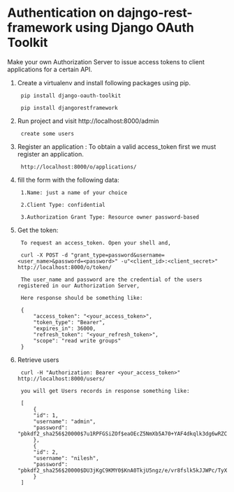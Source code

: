 # Authentication on dajngo-rest-framework using Django OAuth Toolkit
Make your own Authorization Server to issue access tokens to client applications for a certain API.

1) Create a virtualenv and install following packages using pip.

		pip install django-oauth-toolkit 

		pip install djangorestframework

2) Run project and visit http://localhost:8000/admin

		create some users
		
3) Register an application : 
To obtain a valid access_token first we must register an application.

		http://localhost:8000/o/applications/
	
4) fill the form with the following data:
		
		1.Name: just a name of your choice
		
		2.Client Type: confidential
		
		3.Authorization Grant Type: Resource owner password-based

5) Get the token:

		To request an access_token. Open your shell and,
		
		curl -X POST -d "grant_type=password&username=<user_name>&password=<password>" -u"<client_id>:<client_secret>" http://localhost:8000/o/token/

		The user_name and password are the credential of the users registered in our Authorization Server, 
		
		Here response should be something like:
		
		{
			"access_token": "<your_access_token>",
			"token_type": "Bearer",
			"expires_in": 36000,
			"refresh_token": "<your_refresh_token>",
			"scope": "read write groups"
		}
		
6) Retrieve users
		
		curl -H "Authorization: Bearer <your_access_token>" http://localhost:8000/users/

		you will get Users records in response something like:
	
		[
		    {
			"id": 1,
			"username": "admin",
			"password": "pbkdf2_sha256$20000$7u1RPFGSiZOf$eaOEcZ5NmXb5A70+YAF4dkqlk3dg6wRZCqednAIzGVQ="
		    },
		    {
			"id": 2,
			"username": "nilesh",
			"password": "pbkdf2_sha256$20000$DU3jKgC9KMY0$KnA0TkjU5ngz/e/vr8fslk5kJJWPc/TyXnt8ubSv7Zg="
		    }
		]
